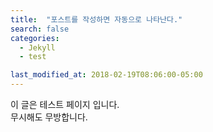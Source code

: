 ```yaml
---
title:  "포스트를 작성하면 자동으로 나타난다."
search: false
categories: 
  - Jekyll
  - test

last_modified_at: 2018-02-19T08:06:00-05:00
---
```


이 글은 테스트 페이지 입니다.  
무시해도 무방합니다.

